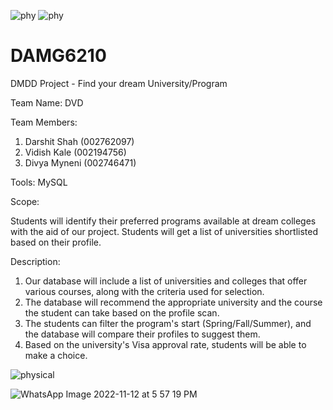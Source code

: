 ![phy](https://user-images.githubusercontent.com/114035799/201503091-e6b5a84d-2f8f-4ab8-8439-bc4b227bf596.png)
![phy](https://user-images.githubusercontent.com/114035799/201503081-571d833c-b7f7-4289-8f12-30d505ea8108.png)
# DAMG6210

DMDD Project - Find your dream University/Program

Team Name: DVD

Team Members:

1. Darshit Shah (002762097)
2. Vidish Kale (002194756)
3. Divya Myneni (002746471)

Tools: MySQL

Scope:

Students will identify their preferred programs available at dream colleges with the aid of our project. Students will get a list of universities shortlisted based on their profile.

Description:

1. Our database will include a list of universities and colleges that offer various courses, along with the criteria used for selection.
2. The database will recommend the appropriate university and the course the student can take based on the profile scan.
3. The students can filter the program's start (Spring/Fall/Summer), and the database will compare their profiles to suggest them.
4. Based on the university's Visa approval rate, students will be able to make a choice.


![physical](https://user-images.githubusercontent.com/114035799/201503242-33e20985-f1af-44a7-9955-3a066b1699e2.png)


![WhatsApp Image 2022-11-12 at 5 57 19 PM](https://user-images.githubusercontent.com/114035799/201503298-87ce9991-d72f-4b77-990a-735d006cfa54.jpeg)
